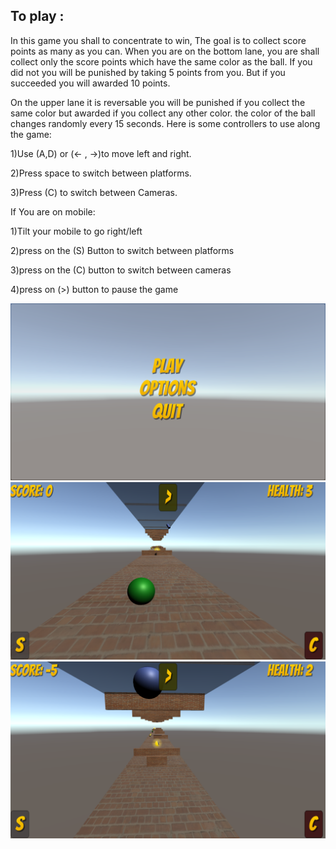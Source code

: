 

 
## To play :
In this game you shall to concentrate to win, The goal is to collect score points as many as you can. 
When you are on the bottom lane, you are shall collect only the score points which have the same color as the ball. If you did not you will be punished by taking  5 points from you. But if you succeeded you will awarded 10 points. 

On the upper lane it is reversable you will be punished if you collect the same color but awarded if you collect any other color. 
the color of the ball changes randomly every 15 seconds.
Here is some controllers to use along the game:

1)Use (A,D) or (<- , ->)to move left and right.

2)Press space to switch between platforms. 

3)Press (C) to switch between Cameras.

If You are on mobile:

1)Tilt your mobile to go right/left

2)press on the (S) Button to switch between platforms

3)press on the (C) button to switch between cameras

4)press on (>) button to pause the game

![pic1](sc1.png)
![pic2](sc2.png)
![pic3](sc3.png)